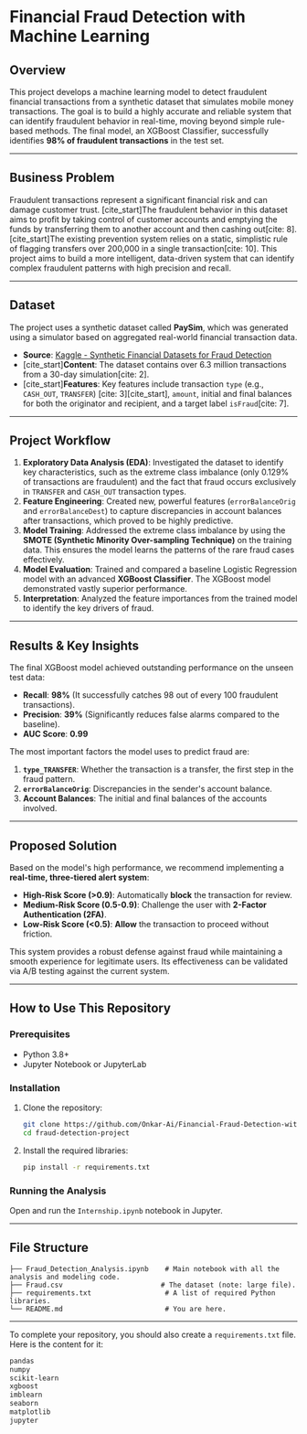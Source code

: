 # Financial Fraud Detection with Machine Learning

## Overview

This project develops a machine learning model to detect fraudulent financial transactions from a synthetic dataset that simulates mobile money transactions. The goal is to build a highly accurate and reliable system that can identify fraudulent behavior in real-time, moving beyond simple rule-based methods. The final model, an XGBoost Classifier, successfully identifies **98% of fraudulent transactions** in the test set.

-----

## Business Problem

Fraudulent transactions represent a significant financial risk and can damage customer trust. [cite\_start]The fraudulent behavior in this dataset aims to profit by taking control of customer accounts and emptying the funds by transferring them to another account and then cashing out[cite: 8]. [cite\_start]The existing prevention system relies on a static, simplistic rule of flagging transfers over 200,000 in a single transaction[cite: 10]. This project aims to build a more intelligent, data-driven system that can identify complex fraudulent patterns with high precision and recall.

-----

## Dataset

The project uses a synthetic dataset called **PaySim**, which was generated using a simulator based on aggregated real-world financial transaction data.

  * **Source**: [Kaggle - Synthetic Financial Datasets for Fraud Detection](https://www.kaggle.com/datasets/ealaxi/paysim1)
  * [cite\_start]**Content**: The dataset contains over 6.3 million transactions from a 30-day simulation[cite: 2].
  * [cite\_start]**Features**: Key features include transaction `type` (e.g., `CASH_OUT`, `TRANSFER`) [cite: 3][cite\_start], `amount`, initial and final balances for both the originator and recipient, and a target label `isFraud`[cite: 7].

-----

## Project Workflow

1.  **Exploratory Data Analysis (EDA)**: Investigated the dataset to identify key characteristics, such as the extreme class imbalance (only 0.129% of transactions are fraudulent) and the fact that fraud occurs exclusively in `TRANSFER` and `CASH_OUT` transaction types.
2.  **Feature Engineering**: Created new, powerful features (`errorBalanceOrig` and `errorBalanceDest`) to capture discrepancies in account balances after transactions, which proved to be highly predictive.
3.  **Model Training**: Addressed the extreme class imbalance by using the **SMOTE (Synthetic Minority Over-sampling Technique)** on the training data. This ensures the model learns the patterns of the rare fraud cases effectively.
4.  **Model Evaluation**: Trained and compared a baseline Logistic Regression model with an advanced **XGBoost Classifier**. The XGBoost model demonstrated vastly superior performance.
5.  **Interpretation**: Analyzed the feature importances from the trained model to identify the key drivers of fraud.

-----

## Results & Key Insights

The final XGBoost model achieved outstanding performance on the unseen test data:

  * **Recall**: **98%** (It successfully catches 98 out of every 100 fraudulent transactions).
  * **Precision**: **39%** (Significantly reduces false alarms compared to the baseline).
  * **AUC Score**: **0.99**

The most important factors the model uses to predict fraud are:

1.  **`type_TRANSFER`**: Whether the transaction is a transfer, the first step in the fraud pattern.
2.  **`errorBalanceOrig`**: Discrepancies in the sender's account balance.
3.  **Account Balances**: The initial and final balances of the accounts involved.

-----

## Proposed Solution

Based on the model's high performance, we recommend implementing a **real-time, three-tiered alert system**:

  * **High-Risk Score (\>0.9)**: Automatically **block** the transaction for review.
  * **Medium-Risk Score (0.5-0.9)**: Challenge the user with **2-Factor Authentication (2FA)**.
  * **Low-Risk Score (\<0.5)**: **Allow** the transaction to proceed without friction.

This system provides a robust defense against fraud while maintaining a smooth experience for legitimate users. Its effectiveness can be validated via A/B testing against the current system.

-----

## How to Use This Repository

### Prerequisites

  * Python 3.8+
  * Jupyter Notebook or JupyterLab

### Installation

1.  Clone the repository:
    ```bash
    git clone https://github.com/Onkar-Ai/Financial-Fraud-Detection-with-Machine-Learning.git
    cd fraud-detection-project
    ```
2.  Install the required libraries:
    ```bash
    pip install -r requirements.txt
    ```

### Running the Analysis

Open and run the `Internship.ipynb` notebook in Jupyter.

-----

## File Structure

```
├── Fraud_Detection_Analysis.ipynb    # Main notebook with all the analysis and modeling code.
├── Fraud.csv                        # The dataset (note: large file).
├── requirements.txt                  # A list of required Python libraries.
└── README.md                         # You are here.
```

-----

To complete your repository, you should also create a `requirements.txt` file. Here is the content for it:

```txt
pandas
numpy
scikit-learn
xgboost
imblearn
seaborn
matplotlib
jupyter
```
